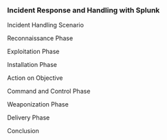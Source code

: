 <h3>Incident Response and Handling with Splunk
</h3>


Incident Handling Scenario

Reconnaissance Phase

Exploitation Phase

Installation Phase

Action on Objective

Command and Control Phase

Weaponization Phase

Delivery Phase

Conclusion
